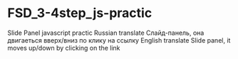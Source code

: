 # FSD_3-4step_js-practic 
Slide Panel
javascript practic
Russian translate
Слайд-панель, она двигаеться вверх/вниз по клику на ссылку
English translate
Slide panel, it moves up/down by clicking on the link
